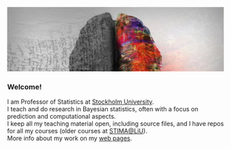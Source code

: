 
<img src="https://github.com/mattiasvillani/mattiasvillani/raw/main/GreyBrain.jpg" alt="brain image">

### Welcome!

I am Professor of Statistics at [Stockholm University](https://www.su.se).\
I teach and do research in Bayesian statistics, often with a focus on prediction and computational aspects.\
I keep all my teaching material open, including source files, and I have repos for all my courses (older courses at [STIMA@LiU](https://github.com/STIMALiU/)).\
More info about my work on my [web pages](https://mattiasvillani.com).

<!--
**mattiasvillani/mattiasvillani** is a ✨ _special_ ✨ repository because its `README.md` (this file) appears on your GitHub profile.

Here are some ideas to get you started:

- 🔭 I’m currently working on ...
- 🌱 I’m currently learning ...
- 👯 I’m looking to collaborate on ...
- 🤔 I’m looking for help with ...
- 💬 Ask me about ...
- 📫 How to reach me: ...
- 😄 Pronouns: ...
- ⚡ Fun fact: ...
-->
